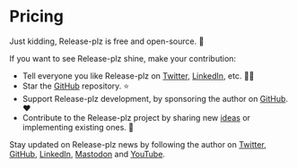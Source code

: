 # Pricing

Just kidding, Release-plz is free and open-source. 💫

If you want to see Release-plz shine, make your contribution:

- Tell everyone you like Release-plz on [Twitter](https://twitter.com/intent/tweet?text=%23Release-plzVSCode%20is%20awesome%21%20Check%20it%20out%20at%20release-plz.ieni.dev), [LinkedIn](https://www.linkedin.com/sharing/share-offsite/?url=release-plz.ieni.dev), etc. 👯‍♀️
- Star the [GitHub](https://github.com/MarcoIeni/release-plz) repository. ⭐
- Support Release-plz development, by sponsoring the author on [GitHub](https://github.com/sponsors/MarcoIeni). ❤️
- Contribute to the Release-plz project by sharing new [ideas](https://github.com/MarcoIeni/release-plz/issues) or implementing existing ones. 🚀

Stay updated on Release-plz news by following the author on [Twitter](https://twitter.com/MarcoIeni), [GitHub](https://github.com/MarcoIeni), [LinkedIn](https://linkedin.com/in/MarcoIeni), [Mastodon](https://hachyderm.io/@MarcoIeni) and [YouTube](https://www.youtube.com/MarcoIeni).
